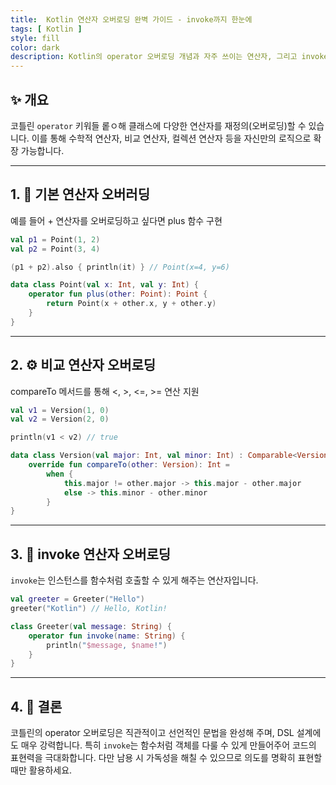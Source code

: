 ```yaml
---
title:  Kotlin 연산자 오버로딩 완벽 가이드 - invoke까지 한눈에
tags: [ Kotlin ]
style: fill
color: dark
description: Kotlin의 operator 오버로딩 개념과 자주 쓰이는 연산자, 그리고 invoke 연산자까지 실전 예제로 자세히 설명합니다.
---
```


## ✨ 개요

코틀린 `operator` 키워들 롵ㅇ해 클래스에 다양한 연산자를 재정의(오버로딩)할 수 있습니다. 
이를 통해 수학적 연산자, 비교 연산자, 컬렉션 연산자 등을 자신만의 로직으로 확장 가능합니다.

---

## 1. 🧩 기본 연산자 오버러딩

예를 들어 + 연산자를 오버로딩하고 싶다면 plus 함수 구현

```kotlin
val p1 = Point(1, 2)
val p2 = Point(3, 4)

(p1 + p2).also { println(it) } // Point(x=4, y=6)

data class Point(val x: Int, val y: Int) {
    operator fun plus(other: Point): Point {
        return Point(x + other.x, y + other.y)
    }
}

```

---

## 2. ⚙️ 비교 연산자 오버로딩

compareTo 메서드를 통해 <, >, <=, >= 연산 지원

```kotlin
val v1 = Version(1, 0)
val v2 = Version(2, 0)

println(v1 < v2) // true

data class Version(val major: Int, val minor: Int) : Comparable<Version> {
    override fun compareTo(other: Version): Int =
        when {
            this.major != other.major -> this.major - other.major
            else -> this.minor - other.minor
        }
}
```

---

## 3. 🧪 invoke 연산자 오버로딩

`invoke`는 인스턴스를 함수처럼 호출할 수 있게 해주는 연산자입니다.

```kotlin
val greeter = Greeter("Hello")
greeter("Kotlin") // Hello, Kotlin!

class Greeter(val message: String) {
    operator fun invoke(name: String) {
        println("$message, $name!")
    }
}
```

---

## 4. 🧾 결론

코틀린의 operator 오버로딩은 직관적이고 선언적인 문법을 완성해 주며, DSL 설계에도 매우 강력합니다.
특히 `invoke`는 함수처럼 객체를 다룰 수 있게 만들어주어 코드의 표현력을 극대화합니다.
다만 남용 시 가독성을 해칠 수 있으므로 의도를 명확히 표현할 때만 활용하세요.